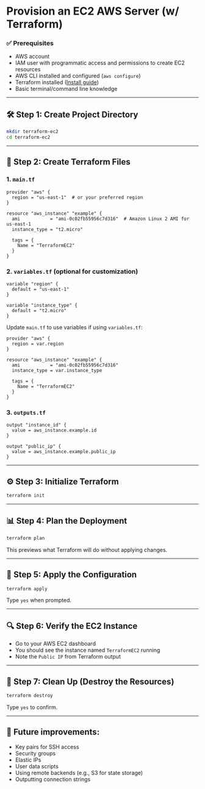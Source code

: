 # Provision an EC2 AWS Server (w/ Terraform)

### ✅ Prerequisites

* AWS account
* IAM user with programmatic access and permissions to create EC2 resources
* AWS CLI installed and configured (`aws configure`)
* Terraform installed ([Install guide](https://developer.hashicorp.com/terraform/downloads))
* Basic terminal/command line knowledge

---

## 🛠 Step 1: Create Project Directory

```bash
mkdir terraform-ec2
cd terraform-ec2
```

---

## 📄 Step 2: Create Terraform Files

### 1. `main.tf`

```hcl
provider "aws" {
  region = "us-east-1"  # or your preferred region
}

resource "aws_instance" "example" {
  ami           = "ami-0c02fb55956c7d316"  # Amazon Linux 2 AMI for us-east-1
  instance_type = "t2.micro"

  tags = {
    Name = "TerraformEC2"
  }
}
```

### 2. `variables.tf` (optional for customization)

```hcl
variable "region" {
  default = "us-east-1"
}

variable "instance_type" {
  default = "t2.micro"
}
```

Update `main.tf` to use variables if using `variables.tf`:

```hcl
provider "aws" {
  region = var.region
}

resource "aws_instance" "example" {
  ami           = "ami-0c02fb55956c7d316"
  instance_type = var.instance_type

  tags = {
    Name = "TerraformEC2"
  }
}
```

### 3. `outputs.tf`

```hcl
output "instance_id" {
  value = aws_instance.example.id
}

output "public_ip" {
  value = aws_instance.example.public_ip
}
```

---

## ⚙️ Step 3: Initialize Terraform

```bash
terraform init
```

---

## 📊 Step 4: Plan the Deployment

```bash
terraform plan
```

This previews what Terraform will do without applying changes.

---

## 🚀 Step 5: Apply the Configuration

```bash
terraform apply
```

Type `yes` when prompted.

---

## 🔍 Step 6: Verify the EC2 Instance

* Go to your AWS EC2 dashboard
* You should see the instance named `TerraformEC2` running
* Note the `Public IP` from Terraform output

---

## 🧼 Step 7: Clean Up (Destroy the Resources)

```bash
terraform destroy
```

Type `yes` to confirm.

---

## 📝 Future improvements:

* Key pairs for SSH access
* Security groups
* Elastic IPs
* User data scripts
* Using remote backends (e.g., S3 for state storage)
* Outputting connection strings
